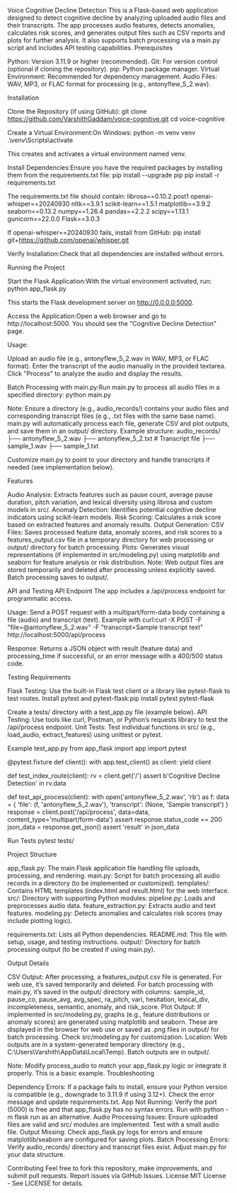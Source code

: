Voice Cognitive Decline Detection
This is a Flask-based web application designed to detect cognitive decline by analyzing uploaded audio files and their transcripts. The app processes audio features, detects anomalies, calculates risk scores, and generates output files such as CSV reports and plots for further analysis. It also supports batch processing via a main.py script and includes API testing capabilities.
Prerequisites

Python: Version 3.11.9 or higher (recommended).
Git: For version control (optional if cloning the repository).
pip: Python package manager.
Virtual Environment: Recommended for dependency management.
Audio Files: WAV, MP3, or FLAC format for processing (e.g., antonyflew_5_2.wav).

Installation

Clone the Repository (if using GitHub):
git clone https://github.com/VarshithGaddam/voice-cognitive.git
cd voice-cognitive


Create a Virtual Environment:On Windows:
python -m venv venv
.\venv\Scripts\activate

This creates and activates a virtual environment named venv.

Install Dependencies:Ensure you have the required packages by installing them from the requirements.txt file:
pip install --upgrade pip
pip install -r requirements.txt

The requirements.txt file should contain:
librosa==0.10.2.post1
openai-whisper==20240930
nltk==3.9.1
scikit-learn==1.5.1
matplotlib==3.9.2
seaborn==0.13.2
numpy==1.26.4
pandas==2.2.2
scipy==1.13.1
gunicorn==22.0.0
Flask==3.0.3

If openai-whisper==20240930 fails, install from GitHub:
pip install git+https://github.com/openai/whisper.git


Verify Installation:Check that all dependencies are installed without errors.


Running the Project

Start the Flask Application:With the virtual environment activated, run:
python app_flask.py

This starts the Flask development server on http://0.0.0.0:5000.

Access the Application:Open a web browser and go to http://localhost:5000. You should see the "Cognitive Decline Detection" page.

Usage:

Upload an audio file (e.g., antonyflew_5_2.wav in WAV, MP3, or FLAC format).
Enter the transcript of the audio manually in the provided textarea.
Click "Process" to analyze the audio and display the results.


Batch Processing with main.py:Run main.py to process all audio files in a specified directory:
python main.py

Note: Ensure a directory (e.g., audio_records/) contains your audio files and corresponding transcript files (e.g., .txt files with the same base name). main.py will automatically process each file, generate CSV and plot outputs, and save them in an output/ directory. Example structure:
audio_records/
├── antonyflew_5_2.wav
├── antonyflew_5_2.txt  # Transcript file
├── sample_1.wav
├── sample_1.txt

Customize main.py to point to your directory and handle transcripts if needed (see implementation below).


Features

Audio Analysis: Extracts features such as pause count, average pause duration, pitch variation, and lexical diversity using librosa and custom models in src/.
Anomaly Detection: Identifies potential cognitive decline indicators using scikit-learn models.
Risk Scoring: Calculates a risk score based on extracted features and anomaly results.
Output Generation:
CSV Files: Saves processed feature data, anomaly scores, and risk scores to a features_output.csv file in a temporary directory for web processing or output/ directory for batch processing.
Plots: Generates visual representations (if implemented in src/modeling.py) using matplotlib and seaborn for feature analysis or risk distribution.
Note: Web output files are stored temporarily and deleted after processing unless explicitly saved. Batch processing saves to output/.



API and Testing
API Endpoint
The app includes a /api/process endpoint for programmatic access.

Usage: Send a POST request with a multipart/form-data body containing a file (audio) and transcript (text).
Example with curl:curl -X POST -F "file=@antonyflew_5_2.wav" -F "transcript=Sample transcript text" http://localhost:5000/api/process


Response: Returns a JSON object with result (feature data) and processing_time if successful, or an error message with a 400/500 status code.

Testing Requirements

Flask Testing: Use the built-in Flask test client or a library like pytest-flask to test routes.
Install pytest and pytest-flask:pip install pytest pytest-flask


Create a tests/ directory with a test_app.py file (example below).
API Testing: Use tools like curl, Postman, or Python’s requests library to test the /api/process endpoint.
Unit Tests: Test individual functions in src/ (e.g., load_audio, extract_features) using unittest or pytest.

Example test_app.py
from app_flask import app
import pytest

@pytest.fixture
def client():
    with app.test_client() as client:
        yield client

def test_index_route(client):
    rv = client.get('/')
    assert b'Cognitive Decline Detection' in rv.data

def test_api_process(client):
    with open('antonyflew_5_2.wav', 'rb') as f:
        data = {
            'file': (f, 'antonyflew_5_2.wav'),
            'transcript': (None, 'Sample transcript')
        }
        response = client.post('/api/process', data=data, content_type='multipart/form-data')
        assert response.status_code == 200
        json_data = response.get_json()
        assert 'result' in json_data

Run Tests
pytest tests/

Project Structure

app_flask.py: The main Flask application file handling file uploads, processing, and rendering.
main.py: Script for batch processing all audio records in a directory (to be implemented or customized).
templates/: Contains HTML templates (index.html and result.html) for the web interface.
src/: Directory with supporting Python modules:
pipeline.py: Loads and preprocesses audio data.
feature_extraction.py: Extracts audio and text features.
modeling.py: Detects anomalies and calculates risk scores (may include plotting logic).


requirements.txt: Lists all Python dependencies.
README.md: This file with setup, usage, and testing instructions.
output/: Directory for batch processing output (to be created if using main.py).

Output Details

CSV Output: After processing, a features_output.csv file is generated. For web use, it’s saved temporarily and deleted. For batch processing with main.py, it’s saved in the output/ directory with columns: sample_id, pause_co, pause_avg, avg_spec, ra_pitch, vari, hesitation, lexical_div, incompleteness, semantic, anomaly, and risk_score.
Plot Output: If implemented in src/modeling.py, graphs (e.g., feature distributions or anomaly scores) are generated using matplotlib and seaborn. These are displayed in the browser for web use or saved as .png files in output/ for batch processing. Check src/modeling.py for customization.
Location: Web outputs are in a system-generated temporary directory (e.g., C:\Users\Varshith\AppData\Local\Temp). Batch outputs are in output/.



Note: Modify process_audio to match your app_flask.py logic or integrate it properly. This is a basic example.
Troubleshooting

Dependency Errors: If a package fails to install, ensure your Python version is compatible (e.g., downgrade to 3.11.9 if using 3.12+). Check the error message and update requirements.txt.
App Not Running: Verify the port (5000) is free and that app_flask.py has no syntax errors. Run with python -m flask run as an alternative.
Audio Processing Issues: Ensure uploaded files are valid and src/ modules are implemented. Test with a small audio file.
Output Missing: Check app_flask.py logs for errors and ensure matplotlib/seaborn are configured for saving plots.
Batch Processing Errors: Verify audio_records/ directory and transcript files exist. Adjust main.py for your data structure.

Contributing
Feel free to fork this repository, make improvements, and submit pull requests. Report issues via GitHub Issues.
License
MIT License - See LICENSE for details.
